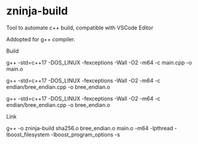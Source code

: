 # zninja-build
Tool to automate c++ build, compatible with VSCode Editor

Addopted for g++ compiler. 

Build

g++ -std=c++17 -DOS_LINUX -fexceptions -Wall -O2 -m64 -c main.cpp -o main.o

g++ -std=c++17 -DOS_LINUX -fexceptions -Wall -O2 -m64 -c endian/bree_endian.cpp -o bree_endian.o

g++ -std=c++17 -DOS_LINUX -fexceptions -Wall -O2 -m64 -c endian/bree_endian.cpp -o bree_endian.o

Link

g++ -o zninja-build sha256.o bree_endian.o main.o -m64 -lpthread -lboost_filesystem -lboost_program_options -s





